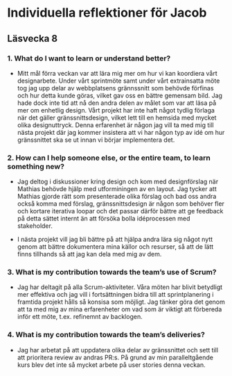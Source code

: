 # Individuella reflektioner för Jacob
## Läsvecka 8

### 1. What do I want to learn or understand better?

- Mitt mål förra veckan var att lära mig mer om hur vi kan koordiera vårt designarbete. Under vårt sprintmöte samt under vårt extrainsatta möte tog jag upp delar av webbplatsens grännssnitt som behövde förfinas och hur detta kunde göras, vilket gav oss en bättre gemensam bild. Jag hade dock inte tid att nå den andra delen av målet som var att läsa på mer om enhetlig design. Vårt projekt har inte haft något tydlig förlaga när det gäller gränssnittsdesign, vilket lett till en hemsida med mycket olika designuttryck. Denna erfarenhet är någon jag vill ta med mig till nästa projekt där jag kommer insistera att vi har någon typ av idé om hur gränssnittet ska se ut innan vi börjar implementera det.

### 2. How can I help someone else, or the entire team, to learn something new?

- Jag deltog i diskussioner kring design och kom med designförslag när Mathias behövde hjälp med utforminingen av en layout. Jag tycker att Mathias gjorde rätt som presenterade olika förslag och bad oss andra också komma med förslag, gränssnittsdesign är någon som behöver fler och kortare iterativa loopar och det passar därför bättre att ge feedback på detta sättet internt än att försöka bolla idéprocessen med stakeholder.

- I nästa projekt vill jag bli bättre på att hjälpa andra lära sig något nytt genom att bättre dokumentera mina källor och resurser, så att de lätt finns tillhands så att jag kan dela med mig av dem.

### 3. What is my contribution towards the team’s use of Scrum?

- Jag har deltagit på alla Scrum-aktiviteter. Våra möten har blivit betydligt mer effektiva och jag vill i fortsättningen bidra till att sprintplanering i framtida projekt hålls så konsisa som möjligt. Jag tänker göra det genom att ta med mig av mina erfarenheter om vad som är viktigt att förbereda inför ett möte, t.ex. refinemnt av backlogen.  

### 4. What is my contribution towards the team’s deliveries?

- Jag har arbetat på att uppdatera olika delar av gränssnittet och sett till att prioritera review av andras PR:s. På grund av min paralleltgående kurs blev det inte så mycket arbete på user stories denna veckan.